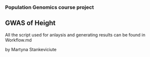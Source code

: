 ### Population Genomics course project
## GWAS of Height


All the script used for anlaysis and generating results can be found in Workflow.md  
  
by Martyna Stankeviciute
